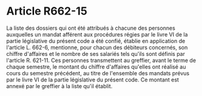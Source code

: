 # Article R662-15

La liste des dossiers qui ont été attribués à chacune des personnes auxquelles un mandat afférent aux procédures régies par le livre VI de la partie législative du présent code a été confié, établie en application de l'article L. 662-6, mentionne, pour chacun des débiteurs concernés, son chiffre d'affaires et le nombre de ses salariés tels qu'ils sont définis par l'article R. 621-11.   Ces personnes transmettent au greffier, avant le terme de chaque semestre, le montant du chiffre d'affaires qu'elles ont réalisé au cours du semestre précédent, au titre de l'ensemble des mandats prévus par le livre VI de la partie législative du présent code. Ce montant est annexé par le greffier à la liste qu'il établit.